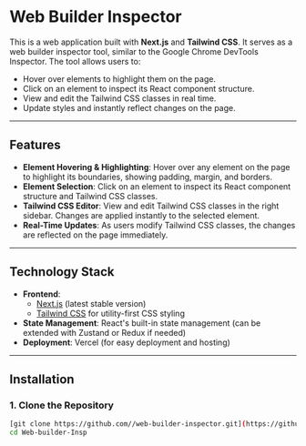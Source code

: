# Web Builder Inspector

This is a web application built with **Next.js** and **Tailwind CSS**. It serves as a web builder inspector tool, similar to the Google Chrome DevTools Inspector. The tool allows users to:

- Hover over elements to highlight them on the page.
- Click on an element to inspect its React component structure.
- View and edit the Tailwind CSS classes in real time.
- Update styles and instantly reflect changes on the page.

---

## Features

- **Element Hovering & Highlighting**: Hover over any element on the page to highlight its boundaries, showing padding, margin, and borders.
- **Element Selection**: Click on an element to inspect its React component structure and Tailwind CSS classes.
- **Tailwind CSS Editor**: View and edit Tailwind CSS classes in the right sidebar. Changes are applied instantly to the selected element.
- **Real-Time Updates**: As users modify Tailwind CSS classes, the changes are reflected on the page immediately.

---

## Technology Stack

- **Frontend**: 
  - [Next.js](https://nextjs.org/) (latest stable version)
  - [Tailwind CSS](https://tailwindcss.com/) for utility-first CSS styling
- **State Management**: React's built-in state management (can be extended with Zustand or Redux if needed)
- **Deployment**: Vercel (for easy deployment and hosting)

---

## Installation

### 1. Clone the Repository
```bash
[git clone https://github.com//web-builder-inspector.git](https://github.com/Ashutosh176/Web-builder-Insp)
cd Web-builder-Insp


